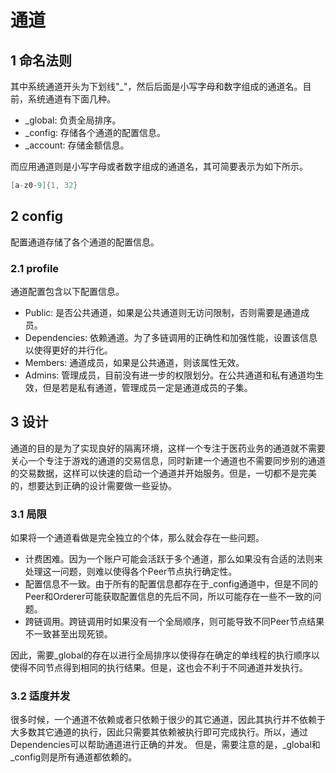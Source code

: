 # 通道

## 1 命名法则

其中系统通道开头为下划线"_"，然后后面是小写字母和数字组成的通道名。目前，系统通道有下面几种。

- _global: 负责全局排序。
- _config: 存储各个通道的配置信息。
- _account: 存储金额信息。

而应用通道则是小写字母或者数字组成的通道名，其可简要表示为如下所示。

```go
[a-z0-9]{1, 32}
```

## 2 config

配置通道存储了各个通道的配置信息。

### 2.1 profile

通道配置包含以下配置信息。

- Public: 是否公共通道，如果是公共通道则无访问限制，否则需要是通道成员。
- Dependencies: 依赖通道。为了多链调用的正确性和加强性能，设置该信息以使得更好的并行化。
- Members: 通道成员，如果是公共通道，则该属性无效。
- Admins: 管理成员，目前没有进一步的权限划分。在公共通道和私有通道均生效，但是若是私有通道，管理成员一定是通道成员的子集。

## 3 设计

通道的目的是为了实现良好的隔离环境，这样一个专注于医药业务的通道就不需要关心一个专注于游戏的通道的交易信息，同时新建一个通道也不需要同步别的通道的交易数据，这样可以快速的启动一个通道并开始服务。但是，一切都不是完美的，想要达到正确的设计需要做一些妥协。

### 3.1 局限

如果将一个通道看做是完全独立的个体，那么就会存在一些问题。

- 计费困难。因为一个账户可能会活跃于多个通道，那么如果没有合适的法则来处理这一问题，则难以使得各个Peer节点执行确定性。
- 配置信息不一致。由于所有的配置信息都存在于_config通道中，但是不同的Peer和Orderer可能获取配置信息的先后不同，所以可能存在一些不一致的问题。
- 跨链调用。跨链调用时如果没有一个全局顺序，则可能导致不同Peer节点结果不一致甚至出现死锁。

因此，需要_global的存在以进行全局排序以使得存在确定的单线程的执行顺序以使得不同节点得到相同的执行结果。但是，这也会不利于不同通道并发执行。

### 3.2 适度并发

很多时候，一个通道不依赖或者只依赖于很少的其它通道，因此其执行并不依赖于大多数其它通道的执行，因此只需要其依赖被执行即可完成执行。所以，通过Dependencies可以帮助通道进行正确的并发。
但是，需要注意的是，_global和_config则是所有通道都依赖的。
